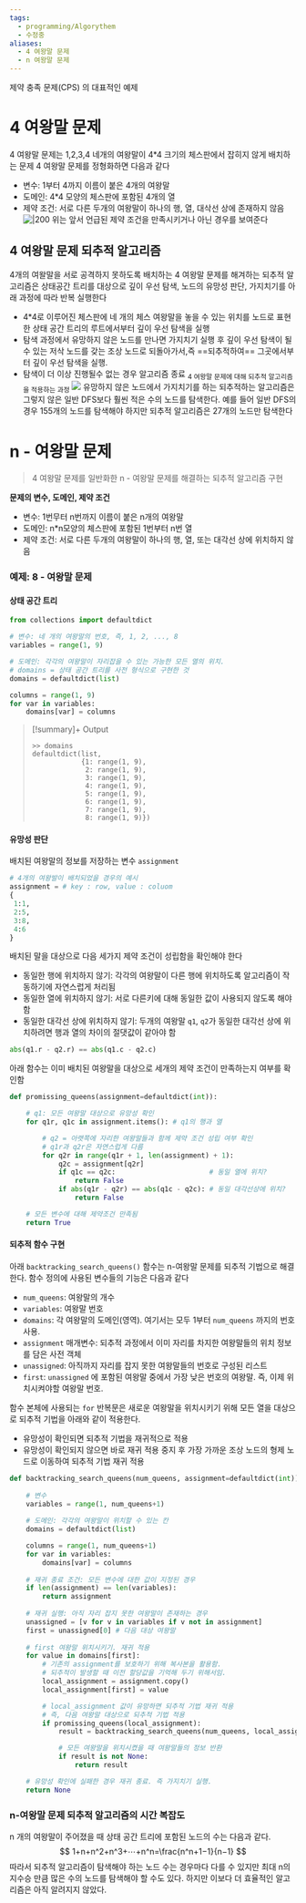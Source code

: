 ```yaml
---
tags:
  - programming/Algorythem
  - 수정중
aliases:
  - 4 여왕말 문제
  - n 여왕말 문제
---
```

제약 충족 문제(CPS) 의 대표적인 예제
# 4 여왕말 문제
4 여왕말 문제는 1,2,3,4 네개의 여왕말이 4\*4 크기의 체스판에서 잡히지 않게 배치하는 문제
4 여왕말 문제를 정형화하면 다음과 같다
- 변수: 1부터 4까지 이름이 붙은 4개의 여왕말
- 도메인: 4\*4 모양의 체스판에 포함된 4개의 열
- 제약 조건: 서로 다른 두개의 여왕말이 하나의 행, 열, 대삭선 상에 존재하지 않음
![|200](https://raw.githubusercontent.com/codingalzi/algopy/master/jupyter-book/imgs/algo05/algo05-01a.png)
위는 앞서 언급된 제약 조건을 만족시키거나 아닌 경우를 보여준다
## 4 여왕말 문제 되추적 알고리즘
4개의 여왈말을 서로 공격하지 못하도록 배치하는 4 여왕말 문제를 해겨하는 되추적 알고리즘은 상태공간 트리를 대상으로 깊이 우선 탐색, 노드의 유망성 판단, 가지치기를 아래 과정에 따라 반복 실행한다
 - 4\*4로 이루어진 체스판에 네 개의 체스 여왕말을 놓을 수 있는 위치를 노드로 표현한 상태 공간 트리의 루트에서부터 깊이 우선 탐색을 실행
 - 탐색 과정에서 유망하지 않은 노드를 만나면 가지치기 실행 후 깊이 우선 탐색이 될수 있는 저삭 노드를 갖는 조상 노드로 되돌아가서,즉 ==되추적하여== 그곳에서부터 깊이 우선 탐색을 실행.
 - 탐색이 더 이상 진행될수 없는 경우 알고리즘 종료
<sub>4 여왕말 문제에 대해 되추적 알고리즘을 적용하는 과정</sub>
![](https://raw.githubusercontent.com/codingalzi/algopy/master/jupyter-book/imgs/algo05/algo05-06.png)
유망하지 않은 노드에서 가지치기를 하는 되추적하는 알고리즘은 그렇지 않은 일반 DFS보다 훨씬 적은 수의 노드를 탐색한다. 예를 들어 일반 DFS의 경우 155개의 노드를 탐색해야 하지만 되추적 알고리즘은 27개의 노드만 탐색한다
# n - 여왕말 문제
> 4 여왕말 문제를 일반화한 n - 여왕말 문제를 해결하는 되추적 알고리즘 구현

**문제의 변수, 도메인, 제약 조건**
- 변수: 1번무터 n번까지 이름이 붙은 n개의 여왕말
- 도메인: n\*n모양의 체스판에 포함된 1번부터 n번 열
- 제약 조건: 서로 다른 두개의 여왕말이 하나의 행, 열, 또는 대각선 상에 위치하지 않음
### 예제: 8 - 여왕말 문제
#### 상태 공간 트리
```python
from collections import defaultdict

# 변수: 네 개의 여왕말의 번호, 즉, 1, 2, ..., 8
variables = range(1, 9)

# 도메인: 각각의 여왕말이 자리잡을 수 있는 가능한 모든 열의 위치. 
# domains = 상태 공간 트리를 사전 형식으로 구현한 것
domains = defaultdict(list)

columns = range(1, 9)
for var in variables:
    domains[var] = columns
```
> [!summary]+ Output
> ```
> >> domains
> defaultdict(list,
>             {1: range(1, 9),
>              2: range(1, 9),
>              3: range(1, 9),
>              4: range(1, 9),
>              5: range(1, 9),
>              6: range(1, 9),
>              7: range(1, 9),
>              8: range(1, 9)})
> ```
#### 유망성 판단
배치된 여왕말의 정보를 저장하는 변수 `assignment`
```python
# 4개의 여왕발이 배치되었을 경우의 예시
assignment = # key : row, value : coluom
{
 1:1,
 2:5,
 3:8,
 4:6
}
```
배치된 말을 대상으로 다음 세가지 제약 조건이 성립함을 확인해야 한다
- 동일한 행에 위치하지 않기: 각각의 여왕말이 다른 행에 위치하도록 알고리즘이 작동하기에 자연스럽게 처리됨
- 동일한 열에 위치하지 않기: 서로 다른키에 대해 동일한 값이 사용되지 않도록 해야 함
- 동일한 대각선 상에 위치하지 않기: 두개의 여왕말 `q1`, `q2`가 동일한 대각선 상에 위치하려면 행과 열의 차이의 절댓값이 같아야 함
```python
abs(q1.r - q2.r) == abs(q1.c - q2.c)
```
아래 함수는 이미 배치된 여왕말을 대상으로 세개의 제약 조건이 만족하는지 여부를 확인함
```python
def promissing_queens(assignment=defaultdict(int)):

    # q1: 모든 여왕말 대상으로 유망성 확인
    for q1r, q1c in assignment.items(): # q1의 행과 열

        # q2 = 아랫쪽에 자리한 여왕말들과 함께 제약 조건 성립 여부 확인
        # q1r과 q2r은 자연스럽게 다름
        for q2r in range(q1r + 1, len(assignment) + 1): 
            q2c = assignment[q2r]
            if q1c == q2c:                       # 동일 열에 위치?
                return False
            if abs(q1r - q2r) == abs(q1c - q2c): # 동일 대각선상에 위치?
                return False 

    # 모든 변수에 대해 제약조건 만족됨
    return True 
```
#### 되추적 함수 구현
아래 `backtracking_search_queens()` 함수는 n-여왕말 문제를 되추적 기법으로 해결한다. 함수 정의에 사용된 변수들의 기능은 다음과 같다
- `num_queens`: 여왕말의 개수
- `variables`: 여왕말 번호
- `domains`: 각 여왕말의 도메인(영역). 여기서는 모두 1부터 `num_queens` 까지의 번호 사용.
- `assignment` 매개변수: 되추적 과정에서 이미 자리를 차지한 여왕말들의 위치 정보를 담은 사전 객체
- `unassigned`: 아직까지 자리를 잡지 못한 여왕말들의 번호로 구성된 리스트
- `first`: `unassigned` 에 포함된 여왕말 중에서 가장 낮은 번호의 여왕말. 즉, 이제 위치시켜야할 여왕말 번호.

함수 본체에 사용되는 `for` 반복문은 새로운 여왕말을 위치시키기 위해 모든 열을 대상으로 되추적 기법을 아래와 같이 적용한다.
- 유망성이 확인되면 되추적 기법을 재귀적으로 적용
- 유망성이 확인되지 않으면 바로 재귀 적용 중지 후 가장 가까운 조상 노드의 형제 노드로 이동하여 되추적 기법 재귀 적용
```python
def backtracking_search_queens(num_queens, assignment=defaultdict(int)):
    
    # 변수
    variables = range(1, num_queens+1)
    
    # 도메인: 각각의 여왕말이 위치할 수 있는 칸
    domains = defaultdict(list)

    columns = range(1, num_queens+1)
    for var in variables:
        domains[var] = columns
    
    # 재귀 종료 조건: 모든 변수에 대한 값이 지정된 경우
    if len(assignment) == len(variables):
        return assignment
    
    # 재귀 실행: 아직 자리 잡지 못한 여왕말이 존재하는 경우
    unassigned = [v for v in variables if v not in assignment]
    first = unassigned[0] # 다음 대상 여왕말
    
    # first 여왕말 위치시키기. 재귀 적용
    for value in domains[first]:
        # 기존의 assignment를 보호하기 위해 복사본을 활용함.
        # 되추적이 발생할 때 이전 할당값을 기억해 두기 위해서임.
        local_assignment = assignment.copy()
        local_assignment[first] = value

        # local_assignment 값이 유망하면 되추적 기법 재귀 적용
        # 즉, 다음 여왕말 대상으로 되추적 기법 적용
        if promissing_queens(local_assignment):
            result = backtracking_search_queens(num_queens, local_assignment)

            # 모든 여왕말을 위치시켰을 때 여왕말들의 정보 반환
            if result is not None:
                return result

    # 유망성 확인에 실패한 경우 재귀 종료. 즉 가지치기 실행.
    return None    
```
### n-여왕말 문제 되추적 알고리즘의 시간 복잡도
n 개의 여왕말이 주어졌을 때 상태 공간 트리에 포함된 노드의 수는 다음과 같다.
$$
1+n+n^2+n^3+⋯+n^n=\frac{n^n+1−1}{n−1}
$$
따라서 되추적 알고리즘이 탐색해야 하는 노드 수는 경우마다 다를 수 있지만 최대 n의 지수승 만큼 많은 수의 노드를 탐색해야 할 수도 있다. 하지만 이보다 더 효율적인 알고리즘은 아직 알려지지 않았다.
